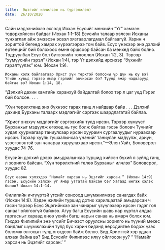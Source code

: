 ```yaml
---
title:  Эцэгийг илчилсэн нь (үргэлжлэл)
date:  26/10/2020
---
```


Сайн мэдээнийхээ эхлэлд Иохан Есүсийг мөнхийн “Үг” хэмээн тодорхойлсон байдаг (Иохан 1:1–18) Есүсийн талаар хэлсэн Иоханы тунхаглал айж эмээсэн эсвэл хязгаарлагдмал байгаагүй. Харин ч зоригтой бөгөөд хамрах хүрээгээрээ том байв. Есүс үнэхээр энэ дэлхий ертөнцийг бий болохоос өмнө оршсоор байсан ба мөнхөд байх болно. Тодруулбал Есүс бол бүтээлийн төлөөлөл (Иохан 1:2, 3). Тэрээр “хүмүүсийн гэрэл” (Иохан 1:4), тэр Үг дэлхийд ирснээр “бүхнийг гэрэлтүүлэх” юм. (Иохан 1:9).

`Иоханы хэлж байгаагаар Христ хүн төрхтэй болсоны үр дүн нь юу вэ? Үгийн хувьд тэрээр ямар гэрлийг авчирсан бэ? Түүнд ямар чадварууд байгаа вэ? Иохан 1:14, 18.`

“Дэлхий дахин хамгийн харанхуй байдалтай болох тэр л цаг үед Гэрэл бий болсон. . . .

“Хүн төрөлхтөнд энэ бүхнээс гарах ганц л найдвар байв . . . Дэлхий дахинд Бурханы талаарх мэдлэгийг сэргээх шаардлагатай байлаа.

“Христ энэхүү мэдлэгийг сэргээхийн тулд ирсэн. Тэрээр хүмүүст Бурханхыг мэдүүлж өгөхөд нь тус болж байгаа гэсэн боловч Түүнийг худал хуурмагаар таниулсаар ирсэн хуурамч сургаалуудыг нураахаар ирсэн. Тэрээр хууль тушаалынхаа үнэнийг таниулан мэдүүлж, ариун, үзэсгэлэнтэй зан чанараа харуулахаар ирсэн.”—Элен Уайт, Боловсрол хуудас 74-76.

Есүсийн дэлхий дээрх амьдралынхаа туршид хийсэн бүхий л зүйлд ганц л зорилго байсан. “Хүн төрөлхтний төлөө Бурханыг илчлэх” Боловсрол, хуудас 82.

`Есүс өөрөө хэлэхдээ “Намайг харсан нь Эцэгийг харсан.” (Иохан 14:9) гэсэн. Есүсийн хэлсэн үг ямар утгатай байсан бэ? Яагаад ингэж хэлэх болов? Иохан 14:1–14.`

Филипийн ичгүүртэй үгсийг сонсоод шүүмжилмээр санагдах байх (Иохан 14:8). Хэдэн жилийн туршид дотно харилцаатай амьдарсан ч гэсэн тэрээр Есүс Эцэгийнхээ зан чанарыг үзүүлэхээр ирсэн гэдэг гол санааг ойлгоогүй байжээ. Агуу багш Есүсийн шавь нар хүртэл алдаа гаргасныг хараад өнөө үеийн багш нарын санаа нь амарч болох юм. Гэхдээ Филипийн энэ үгсийг Бичээст оруулсны зорилго нь түүний мөхөс байдлыг шүүмжлэхийн тулд бус харин бидэнд өөрсдийгөө бодож үзэх боломж олгохын тулд өгөгдсөн байж болно. Бид Христтэй хэр удаан алхаж байна вэ? Бид Есүсийг Филипээс илүү ойлгосон уу? “ ‘Намайг харсан нь Эцэгийг харсан.’ ”